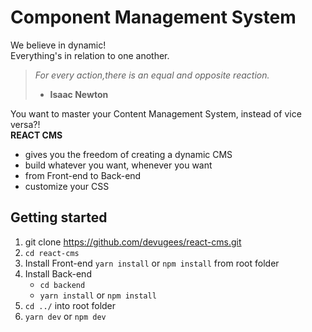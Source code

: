 # Component Management System

We believe in dynamic!  
Everything's in relation to one another.

> _For every action,there is an equal and opposite reaction._
>
> - **Isaac Newton**

You want to master your Content Management System, instead of vice versa?!  
**REACT CMS**

- gives you the freedom of creating a dynamic CMS
- build whatever you want, whenever you want
- from Front-end to Back-end
- customize your CSS

## Getting started

1.  git clone https://github.com/devugees/react-cms.git
2.  `cd react-cms`
3.  Install Front-end `yarn install` or `npm install` from root folder
4.  Install Back-end
    - `cd backend`
    - `yarn install` or `npm install`
5.  `cd ../` into root folder
6.  `yarn dev` or `npm dev`
